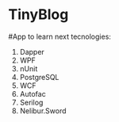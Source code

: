 # TinyBlog
#App to learn next tecnologies:
1. Dapper
2. WPF
3. nUnit
4. PostgreSQL
5. WCF
6. Autofac
7. Serilog
8. Nelibur.Sword
